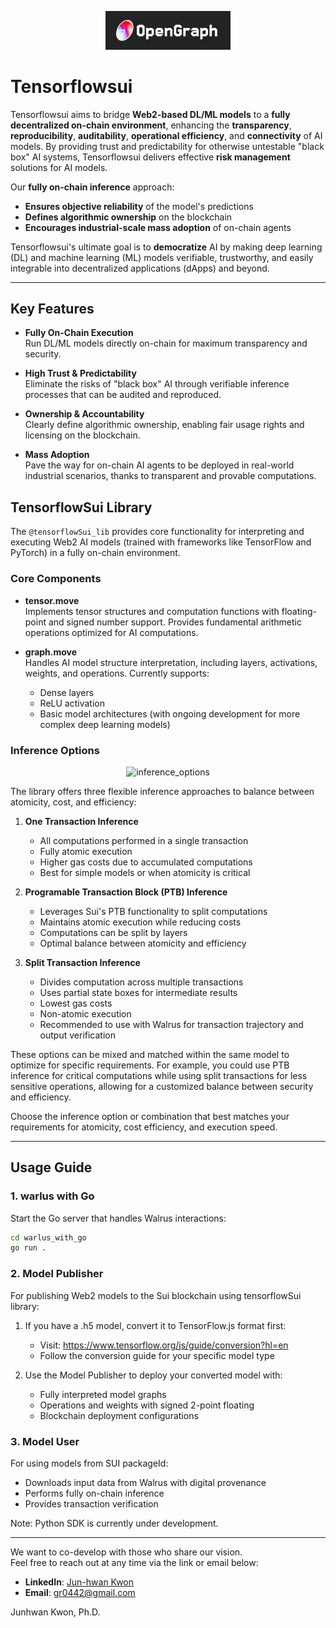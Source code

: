 <p align="center">
  <img src="opengraph.png" alt="OpenGraph" width="200"/>
</p>

# Tensorflowsui

Tensorflowsui aims to bridge **Web2-based DL/ML models** to a **fully decentralized on-chain environment**, enhancing the **transparency**, **reproducibility**, **auditability**, **operational efficiency**, and **connectivity** of AI models. By providing trust and predictability for otherwise untestable "black box" AI systems, Tensorflowsui delivers effective **risk management** solutions for AI models.

Our **fully on-chain inference** approach:
- **Ensures objective reliability** of the model's predictions
- **Defines algorithmic ownership** on the blockchain
- **Encourages industrial-scale mass adoption** of on-chain agents

Tensorflowsui's ultimate goal is to **democratize** AI by making deep learning (DL) and machine learning (ML) models verifiable, trustworthy, and easily integrable into decentralized applications (dApps) and beyond.

---

## Key Features

- **Fully On-Chain Execution**  
  Run DL/ML models directly on-chain for maximum transparency and security.

- **High Trust & Predictability**  
  Eliminate the risks of "black box" AI through verifiable inference processes that can be audited and reproduced.

- **Ownership & Accountability**  
  Clearly define algorithmic ownership, enabling fair usage rights and licensing on the blockchain.

- **Mass Adoption**  
  Pave the way for on-chain AI agents to be deployed in real-world industrial scenarios, thanks to transparent and provable computations.

## TensorflowSui Library

The `@tensorflowSui_lib` provides core functionality for interpreting and executing Web2 AI models (trained with frameworks like TensorFlow and PyTorch) in a fully on-chain environment.

### Core Components

- **tensor.move**  
  Implements tensor structures and computation functions with floating-point and signed number support. Provides fundamental arithmetic operations optimized for AI computations.

- **graph.move**  
  Handles AI model structure interpretation, including layers, activations, weights, and operations. Currently supports:
  - Dense layers
  - ReLU activation
  - Basic model architectures (with ongoing development for more complex deep learning models)

### Inference Options

<p align="center">
  <img src="inference_options.png" alt="inference_options" width="200"/>
</p>


The library offers three flexible inference approaches to balance between atomicity, cost, and efficiency:

1. **One Transaction Inference**
   - All computations performed in a single transaction
   - Fully atomic execution
   - Higher gas costs due to accumulated computations
   - Best for simple models or when atomicity is critical

2. **Programable Transaction Block (PTB) Inference**
   - Leverages Sui's PTB functionality to split computations
   - Maintains atomic execution while reducing costs
   - Computations can be split by layers
   - Optimal balance between atomicity and efficiency

3. **Split Transaction Inference**
   - Divides computation across multiple transactions
   - Uses partial state boxes for intermediate results
   - Lowest gas costs
   - Non-atomic execution
   - Recommended to use with Walrus for transaction trajectory and output verification

These options can be mixed and matched within the same model to optimize for specific requirements. For example, you could use PTB inference for critical computations while using split transactions for less sensitive operations, allowing for a customized balance between security and efficiency.

Choose the inference option or combination that best matches your requirements for atomicity, cost efficiency, and execution speed.

---

## Usage Guide

### 1. warlus with Go
Start the Go server that handles Walrus interactions:
```bash
cd warlus_with_go
go run .
```

### 2. Model Publisher
For publishing Web2 models to the Sui blockchain using tensorflowSui library:

1. If you have a .h5 model, convert it to TensorFlow.js format first:
   - Visit: https://www.tensorflow.org/js/guide/conversion?hl=en
   - Follow the conversion guide for your specific model type

2. Use the Model Publisher to deploy your converted model with:
   - Fully interpreted model graphs
   - Operations and weights with signed 2-point floating
   - Blockchain deployment configurations

### 3. Model User
For using models from SUI packageId:
- Downloads input data from Walrus with digital provenance
- Performs fully on-chain inference
- Provides transaction verification

Note: Python SDK is currently under development.

---

We want to co-develop with those who share our vision.  
Feel free to reach out at any time via the link or email below:

- **LinkedIn**: [Jun-hwan Kwon](https://www.linkedin.com/in/jun-hwan-kwon/)
- **Email**: [gr0442@gmail.com](mailto:gr0442@gmail.com)

Junhwan Kwon, Ph.D.



